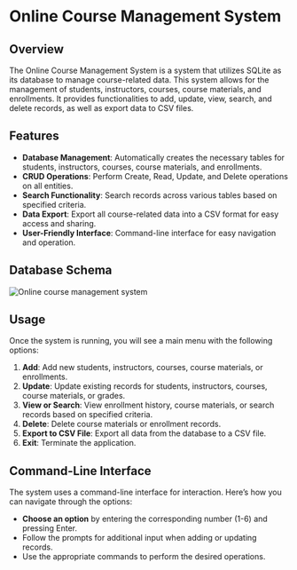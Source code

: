 # Online Course Management System

## Overview
The Online Course Management System is a system that utilizes SQLite as its database to manage course-related data. This system allows for the management of students, instructors, courses, course materials, and enrollments. It provides functionalities to add, update, view, search, and delete records, as well as export data to CSV files.

## Features 
- **Database Management**: Automatically creates the necessary tables for students, instructors, courses, course materials, and enrollments.
- **CRUD Operations**: Perform Create, Read, Update, and Delete operations on all entities.
- **Search Functionality**: Search records across various tables based on specified criteria.
- **Data Export**: Export all course-related data into a CSV format for easy access and sharing.
- **User-Friendly Interface**: Command-line interface for easy navigation and operation.

## Database Schema
![Online course management system](https://github.com/user-attachments/assets/b3a751b1-6554-4de3-89ed-0027dc109ac2)

## Usage

Once the system is running, you will see a main menu with the following options:

1. **Add**: Add new students, instructors, courses, course materials, or enrollments.
2. **Update**: Update existing records for students, instructors, courses, course materials, or grades.
3. **View or Search**: View enrollment history, course materials, or search records based on specified criteria.
4. **Delete**: Delete course materials or enrollment records.
5. **Export to CSV File**: Export all data from the database to a CSV file.
6. **Exit**: Terminate the application.

## Command-Line Interface

The system uses a command-line interface for interaction. Here’s how you can navigate through the options:

- **Choose an option** by entering the corresponding number (1-6) and pressing Enter.
- Follow the prompts for additional input when adding or updating records.
- Use the appropriate commands to perform the desired operations.

